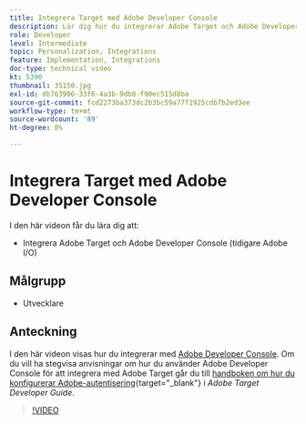 ```yaml
---
title: Integrera Target med Adobe Developer Console
description: Lär dig hur du integrerar Adobe Target och Adobe Developer Console.
role: Developer
level: Intermediate
topic: Personalization, Integrations
feature: Implementation, Integrations
doc-type: technical video
kt: 5390
thumbnail: 35150.jpg
exl-id: db763906-33f6-4a3b-9db8-f90ec515d8ba
source-git-commit: fcd2273ba373dc2b3bc59a77f1925cdb7b2ed3ee
workflow-type: tm+mt
source-wordcount: '89'
ht-degree: 0%

---
```


# Integrera Target med Adobe Developer Console

I den här videon får du lära dig att:

* Integrera Adobe Target och Adobe Developer Console (tidigare Adobe I/O)

## Målgrupp

* Utvecklare

## Anteckning

I den här videon visas hur du integrerar med [Adobe Developer Console](https://developer.adobe.com/developer-console/). Om du vill ha stegvisa anvisningar om hur du använder Adobe Developer Console för att integrera med Adobe Target går du till [handboken om hur du konfigurerar Adobe-autentisering](https://experienceleague.adobe.com/docs/target-dev/developer/api/configure-authentication.html?lang=sv-SE){target="_blank"} i *Adobe Target Developer Guide*.

>[!VIDEO](https://video.tv.adobe.com/v/35150/?quality=12)
